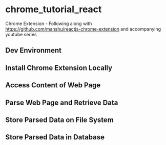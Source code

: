 # chrome_tutorial_react
Chrome Extension - Following along with https://github.com/manshu/reactjs-chrome-extension and accompanying youtube series

## Dev Environment

## Install Chrome Extension Locally

## Access Content of Web Page

## Parse Web Page and Retrieve Data

## Store Parsed Data on File System

## Store Parsed Data in Database